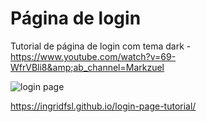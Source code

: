 # Página de login
 Tutorial de página de login com tema dark - https://www.youtube.com/watch?v=69-WfrVBli8&amp;ab_channel=Markzuel

![login page](https://user-images.githubusercontent.com/100882928/203353958-5dc05f35-6ef6-448b-bee0-6fe19c40d672.JPG)


https://ingridfsl.github.io/login-page-tutorial/
